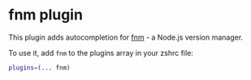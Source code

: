 # fnm plugin

This plugin adds autocompletion for [fnm](https://ghproxy.com/https://github.com/Schniz/fnm) - a Node.js version manager.

To use it, add `fnm` to the plugins array in your zshrc file:

```zsh
plugins=(... fnm)
```
